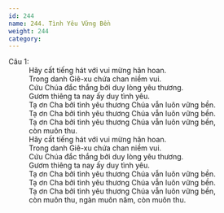 ```yaml
---
id: 244
name: 244. Tình Yêu Vững Bền
weight: 244
category: 
---
```

<dl><dt>Câu 1:</dt><dd data-verse="1">Hãy cất tiếng hát với vui mừng hân hoan. <br/>Trong danh Giê-xu chứa chan niềm vui. <br/>Cứu Chúa đắc thắng bởi duy lòng yêu thương. <br/>Gươm thiêng ta nay ấy duy tình yêu. <br/>Tạ ơn Cha bởi tình yêu thương Chúa vẫn luôn vững bền. <br/>Tạ ơn Cha bởi tình yêu thương Chúa vẫn luôn vững bền. <br/>Tạ ơn Cha bởi tình yêu thương Chúa vẫn luôn vững bền, <br/>còn muôn thu. <br/>Hãy cất tiếng hát với vui mừng hân hoan. <br/>Trong danh Giê-xu chứa chan niềm vui. <br/>Cứu Chúa đắc thắng bởi duy lòng yêu thương. <br/>Gươm thiêng ta nay ấy duy tình yêu. <br/>Tạ ơn Cha bởi tình yêu thương Chúa vẫn luôn vững bền. <br/>Tạ ơn Cha bởi tình yêu thương Chúa vẫn luôn vững bền. <br/>Tạ ơn Cha bởi tình yêu thương Chúa vẫn luôn vững bền, <br/>còn muôn thu, ngàn muôn năm, còn muôn thu. </dd></dl>
